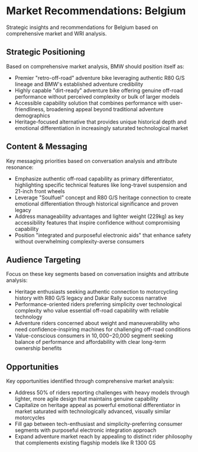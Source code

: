 # Market Recommendations: Belgium

Strategic insights and recommendations for Belgium based on comprehensive market and WRI analysis.

## Strategic Positioning
Based on comprehensive market analysis, BMW should position itself as:
- Premier "retro-off-road" adventure bike leveraging authentic R80 G/S lineage and BMW's established adventure credibility
- Highly capable "dirt-ready" adventure bike offering genuine off-road performance without perceived complexity or bulk of larger models
- Accessible capability solution that combines performance with user-friendliness, broadening appeal beyond traditional adventure demographics
- Heritage-focused alternative that provides unique historical depth and emotional differentiation in increasingly saturated technological market

## Content & Messaging
Key messaging priorities based on conversation analysis and attribute resonance:
- Emphasize authentic off-road capability as primary differentiator, highlighting specific technical features like long-travel suspension and 21-inch front wheels
- Leverage "Soulfuel" concept and R80 G/S heritage connection to create emotional differentiation through historical significance and proven legacy
- Address manageability advantages and lighter weight (229kg) as key accessibility features that inspire confidence without compromising capability
- Position "integrated and purposeful electronic aids" that enhance safety without overwhelming complexity-averse consumers

## Audience Targeting
Focus on these key segments based on conversation insights and attribute analysis:
- Heritage enthusiasts seeking authentic connection to motorcycling history with R80 G/S legacy and Dakar Rally success narrative
- Performance-oriented riders preferring simplicity over technological complexity who value essential off-road capability with reliable technology
- Adventure riders concerned about weight and maneuverability who need confidence-inspiring machines for challenging off-road conditions
- Value-conscious consumers in $10,000-$20,000 segment seeking balance of performance and affordability with clear long-term ownership benefits

## Opportunities
Key opportunities identified through comprehensive market analysis:
- Address 50% of riders reporting challenges with heavy models through lighter, more agile design that maintains genuine capability
- Capitalize on heritage appeal as powerful emotional differentiator in market saturated with technologically advanced, visually similar motorcycles
- Fill gap between tech-enthusiast and simplicity-preferring consumer segments with purposeful electronic integration approach
- Expand adventure market reach by appealing to distinct rider philosophy that complements existing flagship models like R 1300 GS